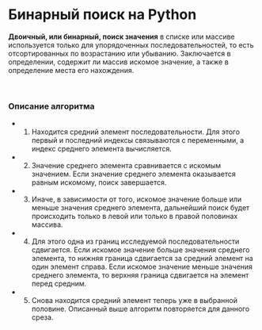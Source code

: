 # Бинарный поиск на Python

<strong>Двоичный, или бинарный, поиск значения</strong> в списке или массиве используется только для упорядоченных последовательностей, то есть отсортированных по возрастанию или убыванию. Заключается в определении, содержит ли массив искомое значение, а также в определение места его нахождения.

<br>


### Описание алгоритма

- 1. Находится средний элемент последовательности. Для этого первый и последний индексы связываются с переменными, а индекс среднего элемента вычисляется.
- 2. Значение среднего элемента сравнивается с искомым значением. Если значение среднего элемента оказывается равным искомому, поиск завершается.
- 3. Иначе, в зависимости от того, искомое значение больше или меньше значения среднего элемента, дальнейший поиск будет происходить только в левой или только в правой половинах массива.
- 4. Для этого одна из границ исследуемой последовательности сдвигается. Если искомое значение больше значения среднего элемента, то нижняя граница сдвигается за средний элемент на один элемент справа. Если искомое значение меньше значения среднего элемента, то верхняя граница сдвигается на элемент перед средним.
- 5. Снова находится средний элемент теперь уже в выбранной половине. Описанный выше алгоритм повторяется для данного среза.